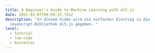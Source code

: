 ```yaml
---
title: A Beginner's Guide to Machine Learning with ml5.js
date: 2022-03-07T09:59:37.791Z
description: "In diesem Video wird ein einfacher Einstieg in die
  JavaScript-Bibliothek ml5.js gegeben. "
level:
  - tutorial
  - low-code
  - kostenlos
---
```

